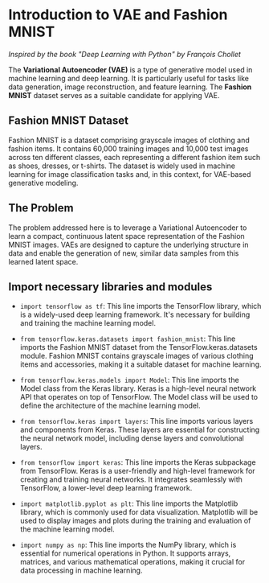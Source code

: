 
# Introduction to VAE and Fashion MNIST

*Inspired by the book "Deep Learning with Python" by François Chollet*

The **Variational Autoencoder (VAE)** is a type of generative model used in machine learning and deep learning. It is particularly useful for tasks like data generation, image reconstruction, and feature learning. The **Fashion MNIST** dataset serves as a suitable candidate for applying VAE.

## Fashion MNIST Dataset

Fashion MNIST is a dataset comprising grayscale images of clothing and fashion items. It contains 60,000 training images and 10,000 test images across ten different classes, each representing a different fashion item such as shoes, dresses, or t-shirts. The dataset is widely used in machine learning for image classification tasks and, in this context, for VAE-based generative modeling.

## The Problem

The problem addressed here is to leverage a Variational Autoencoder to learn a compact, continuous latent space representation of the Fashion MNIST images. VAEs are designed to capture the underlying structure in data and enable the generation of new, similar data samples from this learned latent space.

## Import necessary libraries and modules

 - `import tensorflow as tf`: This line imports the TensorFlow library, which is a widely-used deep learning framework. It's necessary for building and training the machine learning model.

 - `from tensorflow.keras.datasets import fashion_mnist`: This line imports the Fashion MNIST dataset from the TensorFlow.keras.datasets module. Fashion MNIST contains grayscale images of various clothing items and accessories, making it a suitable dataset for machine learning.

- `from tensorflow.keras.models import Model`: This line imports the Model class from the Keras library. Keras is a high-level neural network API that operates on top of TensorFlow. The Model class will be used to define the architecture of the machine learning model.

 - `from tensorflow.keras import layers`: This line imports various layers and components from Keras. These layers are essential for constructing the neural network model, including dense layers and convolutional layers.

 - `from tensorflow import keras`: This line imports the Keras subpackage from TensorFlow. Keras is a user-friendly and high-level framework for creating and training neural networks. It integrates seamlessly with TensorFlow, a lower-level deep learning framework.

 - `import matplotlib.pyplot as plt`: This line imports the Matplotlib library, which is commonly used for data visualization. Matplotlib will be used to display images and plots during the training and evaluation of the machine learning model.

 - `import numpy as np`: This line imports the NumPy library, which is essential for numerical operations in Python. It supports arrays, matrices, and various mathematical operations, making it crucial for data processing in machine learning.



